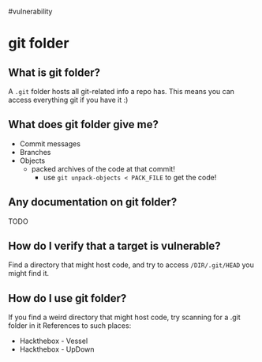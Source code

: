 #vulnerability

# git folder
## What is git folder?
A `.git` folder hosts all git-related info a repo has. This means you can access everything git if you have it :)

## What does git folder give me?
* Commit messages
* Branches
* Objects
	* packed archives of the code at that commit!
		* use `git unpack-objects < PACK_FILE` to get the code!

## Any documentation on git folder?
TODO

## How do I verify that a target is vulnerable?
Find a directory that might host code, and try to access `/DIR/.git/HEAD`
you might find it.

## How do I use git folder?
If you find a weird directory that might host code, try scanning for a .git folder in it
References to such places:
* Hackthebox - Vessel
* Hackthebox - UpDown
